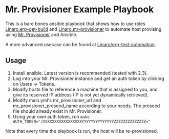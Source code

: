 # Mr. Provisioner Example Playbook

This is a bare bones ansible playbook that shows how to use roles
[Linaro.erp-get-build](https://galaxy.ansible.com/Linaro/erp-get-build/)
and
[Linaro.mr-provisioner](https://galaxy.ansible.com/Linaro/mr-provisioner/)
to automate host provising using [Mr.
Provisioner](https://github.com/Linaro/mr-provisioner) and Ansible.

A more advanced usecase can be found at
[Linaro/erp-test-automation](https://github.com/Linaro/erp-test-automation/tree/master/erp-playbook).

## Usage

1. Install ansible. Latest version is recommended (tested with 2.3).
2. Log into your Mr. Provisioner instance and get an auth token by clicking on
   Users -> Tokens.
3. Modify hosts file to reference a machine that is assigned to you, and give
   its reserved IP address (IP is not yet dynamically retrieved).
4. Modify main.yml's mr_provisioner_url and mr_provisioner_preseed_name
   according to your needs. The preseed file should already exist in Mr.
   Provisioner.
5. Using your own auth token, run ``make AUTH_TOKEN="/XXXXXXXXXXXXXXXXXYYYYYYYYYYYYYYZZZZZZZZZZZZZZ="``

Note that every time the playbook is run, the host will be re-provisioned.
